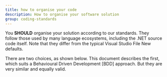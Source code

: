 ```yaml
---
title: how to organise your code
description: How to organise your software solution
group: coding-standards
---
```


You **SHOULD** organise your solution according to our standards. They follow those used by many language ecosystems, including the .NET source code itself. Note that they differ from the typical Visual Studio File New defaults.

There are two choices, as shown below. This document describes the first, which suits a Behavioural 
Driven Development [BDD] approach. But they are very similar and equally valid.
